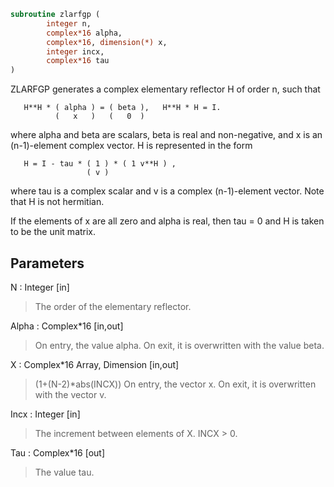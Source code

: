 ```fortran
subroutine zlarfgp (
		integer n,
		complex*16 alpha,
		complex*16, dimension(*) x,
		integer incx,
		complex*16 tau
)
```

 ZLARFGP generates a complex elementary reflector H of order n, such
 that

       H**H * ( alpha ) = ( beta ),   H**H * H = I.
              (   x   )   (   0  )

 where alpha and beta are scalars, beta is real and non-negative, and
 x is an (n-1)-element complex vector.  H is represented in the form

       H = I - tau * ( 1 ) * ( 1 v**H ) ,
                     ( v )

 where tau is a complex scalar and v is a complex (n-1)-element
 vector. Note that H is not hermitian.

 If the elements of x are all zero and alpha is real, then tau = 0
 and H is taken to be the unit matrix.

## Parameters
N : Integer [in]
> The order of the elementary reflector.

Alpha : Complex*16 [in,out]
> On entry, the value alpha.
> On exit, it is overwritten with the value beta.

X : Complex*16 Array, Dimension [in,out]
> (1+(N-2)*abs(INCX))
> On entry, the vector x.
> On exit, it is overwritten with the vector v.

Incx : Integer [in]
> The increment between elements of X. INCX > 0.

Tau : Complex*16 [out]
> The value tau.

